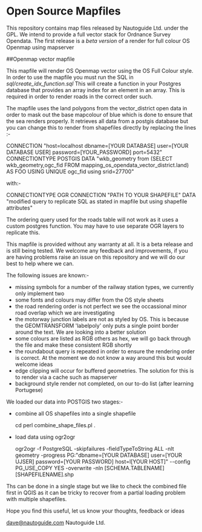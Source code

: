 # Open Source Mapfiles

This repository contains map files released by Nautoguide Ltd. under the GPL. We intend to provide a full vector stack for Ordnance Survey Opendata. The first release is a *beta version* of a render for full colour OS Openmap using mapserver

##Openmap vector mapfile

This mapfile will render OS Openmap vector using the OS Full Colour style. In order to use the mapfile you must run the SQL in *sql/create_idx_function.sql* This will create a function in your Postgres database that provides an array index for an element in an array. This is required in order to render roads in the correct order such. 

The mapfile uses the land polygons from the vector_district open data in order to mask out the base mapcolour of blue which is done to ensure that the sea renders properly. It retrieves all data from a postgis database but you can change this to render from shapefiles directly by replacing the lines :-


CONNECTION "host=localhost dbname=[YOUR DATABASE] user=[YOUR DATABASE USER] password=[YOUR_PASSWORD] port=5432"
CONNECTIONTYPE POSTGIS
DATA "wkb_geometry from (SELECT wkb_geometry,ogc_fid FROM mapping_os_opendata_vector_district.land)  AS FOO USING UNIQUE ogc_fid using srid=27700"

with:-

CONNECTIONTYPE OGR
CONNECTION "PATH TO YOUR SHAPEFILE"
DATA "modified query to replicate SQL as stated in mapfile but using shapefile attributes"

The ordering query used for the roads table will not work as it uses a custom postgres function. You may have to use separate OGR layers to replicate this.

This mapfile is provided without any warranty at all. It is a beta release and is still being tested. We welcome any feedback and improvements, if you are having problems raise an issue on this repository and we will do our best to help where we can.

The following issues are known:-

* missing symbols for a number of the railway station types, we currently only implement two
* some fonts and colours may differ from the OS style sheets
* the road rendering order is not perfect we see the occassional minor road overlap which we are investigating
* the motorway junction labels are not as styled by OS. This is because the GEOMTRANSFORM 'labelpoly' only puts a single point border around the text. We are looking into a better solution
* some colours are listed as RGB others as hex, we will go back through the file and make these consistent RGB shortly
* the roundabout query is repeated in order to ensure the rendering order is correct. At the moment we do not know a way around this but would welcome ideas
* edge clipping will occur for buffered geometries. The solution for this is to render via  a cache such as mapserver
* background style render not completed, on our to-do list (after learning Portugese)

We loaded our data into POSTGIS two stages:-

* combine all OS shapefiles into a single shapefile

     cd <directory where your shapefiles reside>
     perl combine_shape_files.pl .

* load data using ogr2ogr

    ogr2ogr -f PostgreSQL  -skipfailures -fieldTypeToString ALL -nlt geometry -progress PG:"dbname=[YOUR DATABASE] user=[YOUR UJSER] password=[YOUR PASSWORD] host=l[YOUR HOST]" --config PG_USE_COPY YES -overwrite -nln [SCHEMA.TABLENAME] [SHAPEFILENAME].shp

Ths can be done in a single stage but we like to check the combined file first in QGIS as it can be tricky to recover from a partial loading problem with multiple shapefiles. 

Hope you find this useful, let us know your thoughts, feedback or ideas

dave@nautoguide.com
Nautoguide Ltd.
